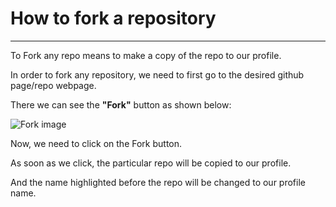 # How to fork a repository
 ---
 
To Fork any repo means to make a copy of the repo to our profile.
 
In order to fork any repository, we need to first go to the desired github page/repo webpage.

There we can see the **"Fork"** button as shown below:

![Fork image](https://github-images.s3.amazonaws.com/help/bootcamp/Bootcamp-Fork.png)

Now, we need to click on the Fork button. 

As soon as we click, the particular repo will be copied to our profile.

And the name highlighted before the repo will be changed to our profile name.
